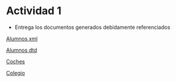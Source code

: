 # Actividad 1

- Entrega los documentos generados debidamente referenciados

[Alumnos xml](./alumnos.xml)

[Alumnos dtd](./alumnosDTD.dtd)

[Coches](./coche.xml)

[Colegio](./colegio.xml)
